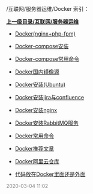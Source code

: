 /互联网/服务器运维/Docker 索引：


**[上一级目录/互联网/服务器运维](/互联网/服务器运维/index.md)**

- [Docker(nginx+php-fpm)](/互联网/服务器运维/Docker/Docker(nginx+php-fpm).md)

- [Docker-compose安装](/互联网/服务器运维/Docker/Docker-compose安装.md)

- [Docker-compose常用命令](/互联网/服务器运维/Docker/Docker-compose常用命令.md)

- [Docker国内镜像源](/互联网/服务器运维/Docker/Docker国内镜像源.md)

- [Docker安装(Ubuntu)](/互联网/服务器运维/Docker/Docker安装(Ubuntu).md)

- [Docker安装jira与confluence](/互联网/服务器运维/Docker/Docker安装jira与confluence.md)

- [Docker安装nginx](/互联网/服务器运维/Docker/Docker安装nginx.md)

- [Docker安装RabbitMQ服务](/互联网/服务器运维/Docker/Docker安装RabbitMQ服务.md)

- [Docker常用命令](/互联网/服务器运维/Docker/Docker常用命令.md)

- [Docker推荐文章](/互联网/服务器运维/Docker/Docker推荐文章.md)

- [Docker阿里云仓库](/互联网/服务器运维/Docker/Docker阿里云仓库.md)

- [代码放在Docker里面还是外面](/互联网/服务器运维/Docker/代码放在Docker里面还是外面.md)


<font size=2 color='grey'> 2020-03-04 11:02 </font>